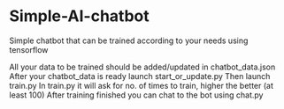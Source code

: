 # Simple-AI-chatbot
Simple chatbot that can be trained according to your needs using tensorflow

All your data to be trained should be added/updated in chatbot_data.json
After your chatbot_data is ready launch start_or_update.py
Then launch train.py
  In train.py it will ask for no. of times to train, higher the better (at least 100)
After training finished you can chat to the bot using chat.py
